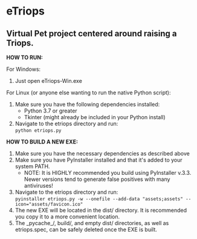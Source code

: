 # eTriops   
## Virtual Pet project centered around raising a Triops.


**HOW TO RUN:**

For Windows:   
1. Just open eTriops-Win.exe

For Linux (or anyone else wanting to run the native Python script):   
1. Make sure you have the following dependencies installed:
   - Python 3.7 or greater
   - Tkinter (might already be included in your Python install)
2. Navigate to the etriops directory and run:   
    `python etriops.py`


**HOW TO BUILD A NEW EXE:**
1. Make sure you have the necessary dependencies as described above
2. Make sure you have PyInstaller installed and that it's added to your system PATH.   
    - NOTE: It is HIGHLY recommended you build using PyInstaller v.3.3. Newer versions tend to generate false positives with many antiviruses!
3. Navigate to the etriops directory and run:   
    `pyinstaller etriops.py -w --onefile --add-data "assets;assets" --icon="assets/favicon.ico"`
4. The new EXE will be located in the dist/ directory. It is recommended you copy it to a more convenient location.
5. The \_pycache\_/, build/, and empty dist/ directories, as well as etriops.spec, can be safely deleted once the EXE is built.
